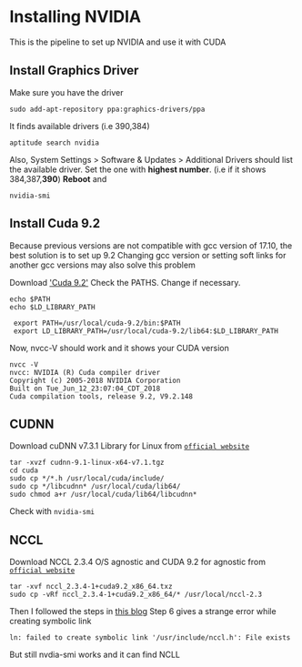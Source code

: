 # Installing NVIDIA

This is the pipeline to set up NVIDIA and use it with CUDA

## Install Graphics Driver 
Make sure you have the driver 

```
sudo add-apt-repository ppa:graphics-drivers/ppa

```
It finds available drivers (i.e 390,384)

```
aptitude search nvidia

```
Also, System Settings > Software & Updates > Additional Drivers should list the available driver.
Set the one with **highest number**. (i.e if it shows 384,387,**390**)
**Reboot** and 

```
nvidia-smi 

```

## Install Cuda 9.2
Because previous versions are not compatible with gcc version of 17.10, the best solution is to set up 9.2
Changing gcc version or setting soft links for another gcc versions may also solve this problem

Download ['Cuda 9.2'](https://developer.nvidia.com/cuda-92-download-archive?target_os=Linux&target_arch=x86_64&target_distro=Ubuntu)
Check the PATHS. Change if necessary. 

```
echo $PATH
echo $LD_LIBRARY_PATH

```


```
 export PATH=/usr/local/cuda-9.2/bin:$PATH
 export LD_LIBRARY_PATH=/usr/local/cuda-9.2/lib64:$LD_LIBRARY_PATH

```
Now, nvcc-V should work and it shows your CUDA version

```
nvcc -V
nvcc: NVIDIA (R) Cuda compiler driver
Copyright (c) 2005-2018 NVIDIA Corporation
Built on Tue_Jun_12_23:07:04_CDT_2018
Cuda compilation tools, release 9.2, V9.2.148

```
## CUDNN 
Download cuDNN v7.3.1 Library for Linux from [`official website`](https://developer.nvidia.com/rdp/cudnn-download) 
```
tar -xvzf cudnn-9.1-linux-x64-v7.1.tgz 
cd cuda
sudo cp */*.h /usr/local/cuda/include/
sudo cp */libcudnn* /usr/local/cuda/lib64/
sudo chmod a+r /usr/local/cuda/lib64/libcudnn*
```
Check with `nvidia-smi`

## NCCL 
Download NCCL 2.3.4 O/S agnostic and CUDA 9.2 for agnostic from [`official website`](https://developer.nvidia.com/nccl/nccl-legacy-downloads) 
```
tar -xvf nccl_2.3.4-1+cuda9.2_x86_64.txz 
sudo cp -vRf nccl_2.3.4-1+cuda9.2_x86_64/* /usr/local/nccl-2.3
```
Then I followed the steps in [this blog](https://tech.amikelive.com/node-735/how-to-install-nvidia-collective-communications-library-nccl-2-for-tensorflow-on-ubuntu-16-04/)
Step 6 gives a strange error while creating symbolic link
```
ln: failed to create symbolic link '/usr/include/nccl.h': File exists
```
But still nvdia-smi works and it can find NCLL

